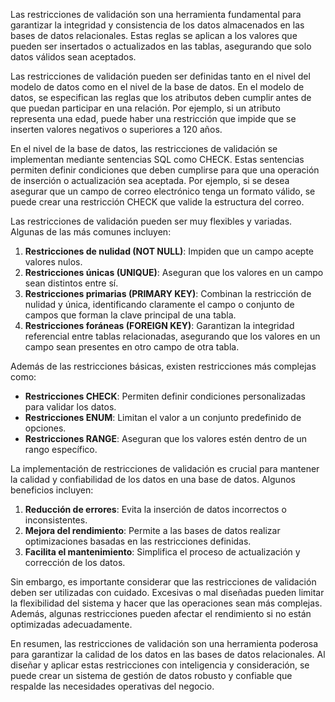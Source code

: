 Las restricciones de validación son una herramienta fundamental para garantizar la integridad y consistencia de los datos almacenados en las bases de datos relacionales. Estas reglas se aplican a los valores que pueden ser insertados o actualizados en las tablas, asegurando que solo datos válidos sean aceptados.

Las restricciones de validación pueden ser definidas tanto en el nivel del modelo de datos como en el nivel de la base de datos. En el modelo de datos, se especifican las reglas que los atributos deben cumplir antes de que puedan participar en una relación. Por ejemplo, si un atributo representa una edad, puede haber una restricción que impide que se inserten valores negativos o superiores a 120 años.

En el nivel de la base de datos, las restricciones de validación se implementan mediante sentencias SQL como CHECK. Estas sentencias permiten definir condiciones que deben cumplirse para que una operación de inserción o actualización sea aceptada. Por ejemplo, si se desea asegurar que un campo de correo electrónico tenga un formato válido, se puede crear una restricción CHECK que valide la estructura del correo.

Las restricciones de validación pueden ser muy flexibles y variadas. Algunas de las más comunes incluyen:

1. **Restricciones de nulidad (NOT NULL)**: Impiden que un campo acepte valores nulos.
2. **Restricciones únicas (UNIQUE)**: Aseguran que los valores en un campo sean distintos entre sí.
3. **Restricciones primarias (PRIMARY KEY)**: Combinan la restricción de nulidad y única, identificando claramente el campo o conjunto de campos que forman la clave principal de una tabla.
4. **Restricciones foráneas (FOREIGN KEY)**: Garantizan la integridad referencial entre tablas relacionadas, asegurando que los valores en un campo sean presentes en otro campo de otra tabla.

Además de las restricciones básicas, existen restricciones más complejas como:

- **Restricciones CHECK**: Permiten definir condiciones personalizadas para validar los datos.
- **Restricciones ENUM**: Limitan el valor a un conjunto predefinido de opciones.
- **Restricciones RANGE**: Aseguran que los valores estén dentro de un rango específico.

La implementación de restricciones de validación es crucial para mantener la calidad y confiabilidad de los datos en una base de datos. Algunos beneficios incluyen:

1. **Reducción de errores**: Evita la inserción de datos incorrectos o inconsistentes.
2. **Mejora del rendimiento**: Permite a las bases de datos realizar optimizaciones basadas en las restricciones definidas.
3. **Facilita el mantenimiento**: Simplifica el proceso de actualización y corrección de los datos.

Sin embargo, es importante considerar que las restricciones de validación deben ser utilizadas con cuidado. Excesivas o mal diseñadas pueden limitar la flexibilidad del sistema y hacer que las operaciones sean más complejas. Además, algunas restricciones pueden afectar el rendimiento si no están optimizadas adecuadamente.

En resumen, las restricciones de validación son una herramienta poderosa para garantizar la calidad de los datos en las bases de datos relacionales. Al diseñar y aplicar estas restricciones con inteligencia y consideración, se puede crear un sistema de gestión de datos robusto y confiable que respalde las necesidades operativas del negocio.
